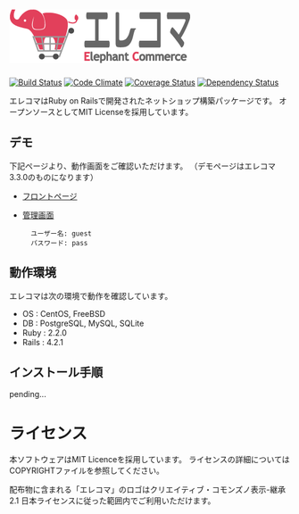[![エレコマ(Elephant Commerce)](public/elecoma.png)](http://ec.appirits.com)
===============================================================================================================

[![Build Status](https://secure.travis-ci.org/appirits/elecoma.png)](http://travis-ci.org/appirits/elecoma)
[![Code Climate](https://codeclimate.com/github/appirits/elecoma.png)](https://codeclimate.com/github/appirits/elecoma)
[![Coverage Status](https://coveralls.io/repos/appirits/elecoma/badge.png)](https://coveralls.io/r/appirits/elecoma)
[![Dependency Status](https://www.versioneye.com/user/projects/5555c8c6ead0b2f302000228/badge.png)](https://www.versioneye.com/user/projects/5555c8c6ead0b2f302000228)

エレコマはRuby on Railsで開発されたネットショップ構築パッケージです。
オープンソースとしてMIT Licenseを採用しています。


デモ
----

下記ページより、動作画面をご確認いただけます。
（デモページはエレコマ3.3.0のものになります）

- [フロントページ](http://demo-ec.appirits.jp)
- [管理画面](http://demo-ec.appirits.jp/admin)

        ユーザー名: guest
        パスワード: pass


動作環境
--------

エレコマは次の環境で動作を確認しています。

- OS    : CentOS, FreeBSD
- DB    : PostgreSQL, MySQL, SQLite
- Ruby  : 2.2.0
- Rails : 4.2.1


インストール手順
----------------

pending...



ライセンス
==========

本ソフトウェアはMIT Licenceを採用しています。
ライセンスの詳細についてはCOPYRIGHTファイルを参照してください。

配布物に含まれる「エレコマ」のロゴはクリエイティブ・コモンズノ表示-継承 2.1 
日本ライセンスに従った範囲内でご利用いただけます。
